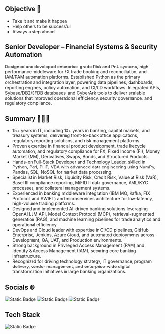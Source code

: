 ## Objective 🎯
- Take it and make it happen  
- Help others to be successful  
- Always a step ahead

## Senior Developer – Financial Systems & Security Automation
Designed and developed enterprise-grade Risk and PnL systems, high-performance middleware for FX trade booking and reconciliation, and IAM/PAM automation platforms. Established Python as the primary orchestration and integration layer, powering data pipelines, dashboards, reporting engines, policy automation, and CI/CD workflows. Integrated APIs, Sybase/DB2/SFDB databases, and CyberArk tools to deliver scalable solutions that improved operational efficiency, security governance, and regulatory compliance.

## Summary 👨🏻‍💻
- 15+ years in IT, including 10+ years in banking, capital markets, and treasury systems, delivering front-to-back office applications, regulatory reporting solutions, and risk management platforms.
- Proven expertise in financial product development, trade lifecycle automation, and regulatory compliance for FX, Fixed Income (FI), Money Market (MM), Derivatives, Swaps, Bonds, and Structured Products.
- Hands-on Full-Stack Developer and Technology Leader, skilled in Python, Perl, PHP, VBA with advanced data engineering using NumPy, Pandas, SQL, NoSQL for market data processing.
- Specialist in Market Risk, Liquidity Risk, Credit Risk, Value at Risk (VaR), Basel III compliance reporting, MiFID II data governance, AML/KYC processes, and collateral management systems.
- Experienced in banking middleware integration (IBM MQ, Kafka, FIX Protocol, and SWIFT) and microservices architecture for low-latency, high-volume trading platforms.
- Designed and implemented AI-driven banking solutions leveraging OpenAI LLM API, Model Context Protocol (MCP), retrieval-augmented generation (RAG), and machine learning pipelines for trade analytics and operational efficiency.
- DevOps and Cloud leader with expertise in CI/CD pipelines, GitHub Enterprise, Jenkins, Azure Cloud, and automated deployments across Development, QA, UAT, and Production environments.
- Strong background in Privileged Access Management (PAM) and Identity & Access Management (IAM), securing core banking infrastructure.
- Recognized for driving technology strategy, IT governance, program delivery, vendor management, and enterprise-wide digital transformation initiatives in large banking organizations.

## Socials 🌐

![Static Badge](https://img.shields.io/badge/LinkedIn-blue?link=https%3A%2F%2Fwww.linkedin.com%2Fin%2Fvaleeswaran%2F)
![Static Badge](https://img.shields.io/badge/Website-green?link=https%3A%2F%2Fwww.valeeswaran.com)
![Static Badge](https://img.shields.io/badge/Facebook-navy?link=https%3A%2F%2Fwww.facebook.com/valeeswaran.krishnamoorthy)

## Tech Stack
![Static Badge](https://img.shields.io/badge/Python-8A2BE2?style=for-the-badge)







